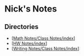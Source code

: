 # Nick's Notes
## Directories
- [[Math Notes/Class Notes/index]]
- [[HW Notes/index]]
- [[Writing Notes/Class Notes/index]]




[//begin]: # "Autogenerated link references for markdown compatibility"
[Math Notes/Class Notes/index]: <docs/Math Notes/Class Notes/index.md> "Math Class Dir"
[HW Notes/index]: <docs/Math Notes/HW Notes/index.md> "Math HW Notes Directory"
[Writing Notes/Class Notes/index]: <docs/Writing Notes/Class Notes/index.md> "Math Class Dir"
[//end]: # "Autogenerated link references"
